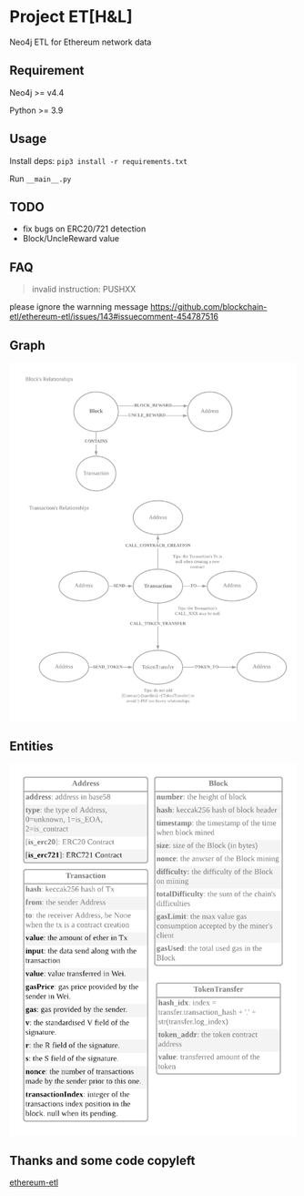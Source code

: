 # Project ET[H&L]

Neo4j ETL for Ethereum network data

## Requirement

Neo4j >= v4.4

Python >= 3.9

## Usage

Install deps: `pip3 install -r requirements.txt`

Run `__main__.py`

## TODO

- fix bugs on ERC20/721 detection
- Block/UncleReward value

## FAQ

> invalid instruction: PUSHXX

please ignore the warnning message 
https://github.com/blockchain-etl/ethereum-etl/issues/143#issuecomment-454787516

## Graph

![](graph.png)

## Entities

![](entities.png)

## Thanks and some code copyleft

[ethereum-etl](https://github.com/blockchain-etl/ethereum-etl)
